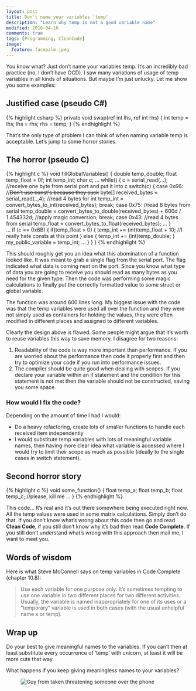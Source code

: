 ```yaml
---
layout: post
title: Don't name your variables 'temp'
description: "Learn why temp is not a good variable name"
modified: 2016-04-16
comments: true
tags: [Programming, CleanCode]
image:
  feature: facepalm.jpeg
---
```

You know what? Just don’t name your variables temp. It’s an incredibly bad practice (no, I don’t have OCD). I saw many variations of usage of temp variables in all kinds of situations. But maybe I’m just unlucky. Let me show you some examples:

<!-- more -->

## Justified case (pseudo C#)

{% highlight csharp %}
private void swap(ref int lhs, ref int rhs)
{
    int temp = lhs;
    lhs = rhs;
    rhs = temp;
}
{% endhighlight %}

That’s the only type of problem I can think of when naming variable temp is acceptable. Let’s jump to some horror stories.

## The horror (pseudo C)

{% highlight c %}
void fillGlobalVariables()
{
    double temp_double;
    float temp_float = 0f;
    int temp_int;
    char c;
    ...
    while()
    {
        c = serial_read(...); //receive one byte from serial port and put it into c
        switch(c)
        {
            case 0x66: //<s>Don't use const's because they suck</s>
                byte[] received_bytes = serial_read(..,4); //read 4 bytes for int
                temp_int = convert_bytes_to_int(received_bytes);
                break;
            case 0x75:
                //read 8 bytes from serial
                temp_double = convert_bytes_to_double(received_bytes) + 600d / 1.454332d; //apply magic conversion;
                break;
            case 0x43:
                //read 4 bytes from serial
                temp_float = convert_bytes_to_float(received_bytes);
             ...
        }  
        ...
        if (c == 0x6B)
        {
            if(temp_float > 0)
            {
                temp_int += (int)temp_float + 10; //I really hate consts at this point
            }
            else
            {
                temp_int += (int)temp_double;
            }
            my_public_variable = temp_int;
            ...
        }
    }
}
{% endhighlight %}

This should roughly get you an idea what this abomination of a function looked like. It was meant to grab a single flag from the serial port. The flag indicated what data is coming next on the port. Since you know what type of data you are going to receive you should read as many bytes as you need for the given type. Then the code was performing some magic calculations to finally put the correctly formatted value to some struct or global variable.


The function was around 600 lines long. My biggest issue with the code was that the temp variables were used all over the function and they were not simply used as containers for holding the values, they were often modified in different places and assigned to different variables.


Clearly the design above is flawed. Some people might argue that it’s worth to reuse variables this way to save memory. I disagree for two reasons:
1. Readability of the code is way more important than performance. If you are worried about the performance then code it properly first and then try to optimize your code if you run into performance issues.
2. The compiler should be quite good when dealing with scopes. If you declare your variable within an if statement and the condition for this statement is not met then the variable should not be constructed, saving you some space.

### How would I fix the code?
Depending on the amount of time I had I would:

* Do a heavy refactoring, create lots of smaller functions to handle each received item independently
* I would substitute temp variables with lots of meaningful variable names, then having more clear idea what variable is accessed where I would try to limit their scope as much as possible (ideally to the single cases in switch statement).

## Second horror story
{% highlight c %}
void some_function()
{
    float temp_a;
    float temp_b;
    float temp_c;
    //please, kill me
    ...
}
{% endhighlight %}

This code… It’s real and it’s out there somewhere being executed right now. All the temp values were used in some matrix calculations. Simply don’t do that. If you don’t know what’s wrong about this code then go and read **Clean Code**,
if you still don’t know why it’s bad then read **Code Complete**. If you still don’t understand what’s wrong with this approach then mail me, I want to meet you.

## Words of wisdom
Here is what Steve McConnell says on temp variables in Code Complete (chapter 10.8):
>Use each variable for one purpose only. It’s sometimes tempting to use one variable in two different places for two different activities. Usually, the variable is named inappropriately for one of its uses or a “temporary” variable is used in both cases (with the usual unhelpful name x or temp).

## Wrap up
Do your best to give meaningful names to the variables. If you can’t then at least substitute every occurrence of ‘temp’ with unicorn, at least it will be more cute that way.

What happens if you keep giving meaningless names to your variables?
<figure class="center">
  <img src="{{site.url}}/images/taken.jpeg" alt="Guy from taken threatening someone over the phone">
</figure>

